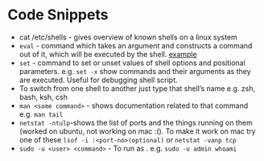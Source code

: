 # Code Snippets

- cat /etc/shells - gives overview of known shells on a linux system
- `eval` - command which takes an argument and constructs a command out of it, which will be executed by the shell. [example](https://unix.stackexchange.com/a/23117)
- `set` - command to set or unset values of shell options and positional parameters. e.g. `set -x` show commands and their arguments as they are executed. Useful for debugging shell script.
- To switch from one shell to another just type that shell’s name e.g. zsh, bash, ksh, csh
- `man <some command>` - shows documentation related to that command e.g. `man tail`
- `netstat -ntulp`-shows the list of ports and the things running on them (worked on ubuntu, not working on mac :(). To make it work on mac try one of these `lsof -i :<port-no>(optional)` or `netstat -vanp tcp`
- `sudo -u <user> <command>` - To run <command> as <user>. e.g. `sudo -u admin whoami`

